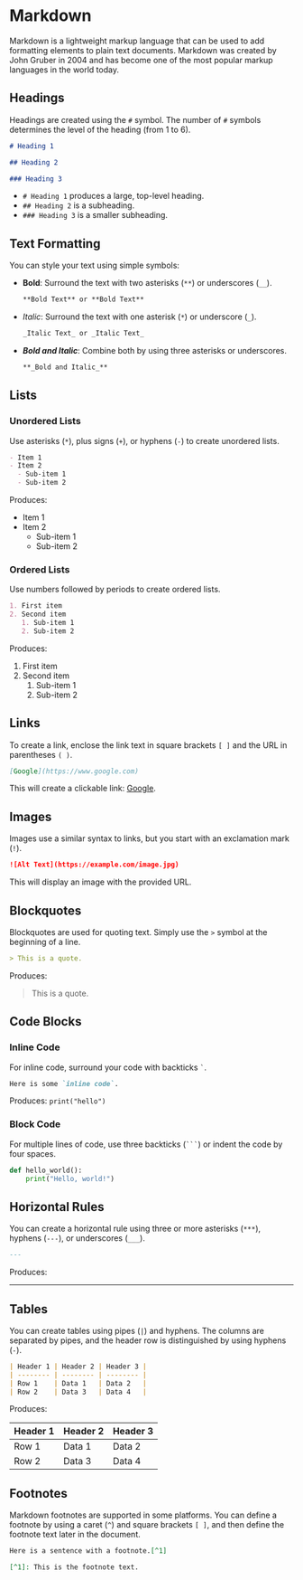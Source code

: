 # Markdown

Markdown is a lightweight markup language that can be used to add formatting elements to plain text documents. Markdown was created by John Gruber in 2004 and has become one of the most popular markup languages in the world today.

## Headings

Headings are created using the `#` symbol. The number of `#` symbols determines the level of the heading (from 1 to 6).

```markdown
# Heading 1

## Heading 2

### Heading 3
```

- `# Heading 1` produces a large, top-level heading.
- `## Heading 2` is a subheading.
- `### Heading 3` is a smaller subheading.

## Text Formatting

You can style your text using simple symbols:

- **Bold**: Surround the text with two asterisks (`**`) or underscores (`__`).
  ```markdown
  **Bold Text** or **Bold Text**
  ```
- _Italic_: Surround the text with one asterisk (`*`) or underscore (`_`).
  ```markdown
  _Italic Text_ or _Italic Text_
  ```
- **_Bold and Italic_**: Combine both by using three asterisks or underscores.
  ```markdown
  **_Bold and Italic_**
  ```

## Lists

### Unordered Lists

Use asterisks (`*`), plus signs (`+`), or hyphens (`-`) to create unordered lists.

```markdown
- Item 1
- Item 2
  - Sub-item 1
  - Sub-item 2
```

Produces:

- Item 1
- Item 2
  - Sub-item 1
  - Sub-item 2

### Ordered Lists

Use numbers followed by periods to create ordered lists.

```markdown
1. First item
2. Second item
   1. Sub-item 1
   2. Sub-item 2
```

Produces:

1. First item
2. Second item
   1. Sub-item 1
   2. Sub-item 2

## Links

To create a link, enclose the link text in square brackets `[ ]` and the URL in parentheses `( )`.

```markdown
[Google](https://www.google.com)
```

This will create a clickable link: [Google](https://www.google.com).

## Images

Images use a similar syntax to links, but you start with an exclamation mark (`!`).

```markdown
![Alt Text](https://example.com/image.jpg)
```

This will display an image with the provided URL.

## Blockquotes

Blockquotes are used for quoting text. Simply use the `>` symbol at the beginning of a line.

```markdown
> This is a quote.
```

Produces:

> This is a quote.

## Code Blocks

### Inline Code

For inline code, surround your code with backticks `` ` ``.

```markdown
Here is some `inline code`.
```

Produces:
`print("hello")`

### Block Code

For multiple lines of code, use three backticks (` ``` `) or indent the code by four spaces.

```python
def hello_world():
    print("Hello, world!")
```

## Horizontal Rules

You can create a horizontal rule using three or more asterisks (`***`), hyphens (`---`), or underscores (`___`).

```markdown
---
```

Produces:

---

## Tables

You can create tables using pipes (`|`) and hyphens. The columns are separated by pipes, and the header row is distinguished by using hyphens (`-`).

```markdown
| Header 1 | Header 2 | Header 3 |
| -------- | -------- | -------- |
| Row 1    | Data 1   | Data 2   |
| Row 2    | Data 3   | Data 4   |
```

Produces:

| Header 1 | Header 2 | Header 3 |
| -------- | -------- | -------- |
| Row 1    | Data 1   | Data 2   |
| Row 2    | Data 3   | Data 4   |

## Footnotes

Markdown footnotes are supported in some platforms. You can define a footnote by using a caret (`^`) and square brackets `[ ]`, and then define the footnote text later in the document.

```markdown
Here is a sentence with a footnote.[^1]

[^1]: This is the footnote text.
```
